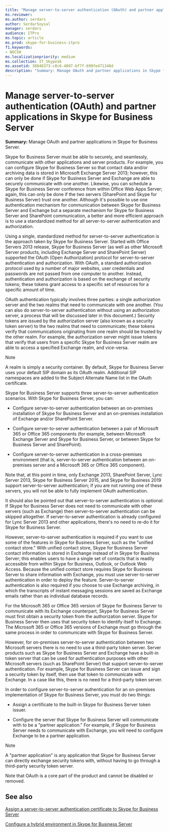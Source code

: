 ```yaml
---
title: "Manage server-to-server authentication (OAuth) and partner applications in Skype for Business Server"
ms.reviewer: 
ms.author: serdars
author: SerdarSoysal
manager: serdars
audience: ITPro
ms.topic: article
ms.prod: skype-for-business-itpro
f1.keywords:
- NOCSH
ms.localizationpriority: medium
ms.collection: IT_Skype16
ms.assetid: 38848373-c8c6-4097-bf7f-699fe471348d
description: "Summary: Manage OAuth and partner applications in Skype for Business Server."
---
```


# Manage server-to-server authentication (OAuth) and partner applications in Skype for Business Server
 
**Summary:** Manage OAuth and partner applications in Skype for Business Server.
  
Skype for Business Server must be able to securely, and seamlessly, communicate with other applications and server products. For example, you can configure Skype for Business Server so that contact data and/or archiving data is stored in Microsoft Exchange Server 2013; however, this can only be done if Skype for Business Server and Exchange are able to securely communicate with one another. Likewise, you can schedule a Skype for Business Server conference from within Office Web Apps Server; again, this can only be done if the two servers (SharePoint and Skype for Business Server) trust one another. Although it's possible to use one authentication mechanism for communication between Skype for Business Server and Exchange but a separate mechanism for Skype for Business Server and SharePoint communication, a better and more efficient approach is to use a standardized method for all server-to-server authentication and authorization.
  
Using a single, standardized method for server-to-server authentication is the approach taken by Skype for Business Server. Started with Office Servers 2013 release, Skype for Business Server (as well as other Microsoft Server products, including Exchange Server and SharePoint Server) supported the OAuth (Open Authorization) protocol for server-to-server authentication and authorization. With OAuth, a standard authorization protocol used by a number of major websites, user credentials and passwords are not passed from one computer to another. Instead, authentication and authorization is based on the exchange of security tokens; these tokens grant access to a specific set of resources for a specific amount of time.
  
OAuth authentication typically involves three parties: a single authorization server and the two realms that need to communicate with one another. (You can also do server-to-server authentication without using an authorization server, a process that will be discussed later in this document.) Security tokens are issued by the authorization server (also known as a security token server) to the two realms that need to communicate; these tokens verify that communications originating from one realm should be trusted by the other realm. For example, the authorization server might issue tokens that verify that users from a specific Skype for Business Server realm are able to access a specified Exchange realm, and vice-versa.
  
> [!NOTE]
> A realm is simply a security container. By default, Skype for Business Server uses your default SIP domain as its OAuth realm. Additional SIP namespaces are added to the Subject Alternate Name list in the OAuth certificate. 
  
Skype for Business Server supports three server-to-server authentication scenarios. With Skype for Business Server, you can:
  
- Configure server-to-server authentication between an on-premises installation of Skype for Business Server and an on-premises installation of Exchange and/or SharePoint Server.
    
- Configure server-to-server authentication between a pair of Microsoft 365 or Office 365 components (for example, between Microsoft Exchange Server and Skype for Business Server, or between Skype for Business Server and SharePoint).
    
- Configure server-to-server authentication in a cross-premises environment (that is, server-to-server authentication between an on-premises server and a Microsoft 365 or Office 365 component).
    
Note that, at this point in time, only Exchange 2013, SharePoint Server, Lync Server 2013, Skype for Business Server 2015, and Skype for Business 2019 support server-to-server authentication; if you are not running one of these servers, you will not be able to fully implement OAuth authentication.
  
It should also be pointed out that server-to-server authentication is optional: If Skype for Business Server does not need to communicate with other servers (such as Exchange) then server-to-server authentication can be skipped altogether. If server-to-server authentication is already configured for Lync Server 2013 and other applications, there's no need to re-do it for Skype for Business Server. 
  
However, server-to-server authentication is required if you want to use some of the features in Skype for Business Server, such as the "unified contact store." With unified contact store, Skype for Business Server contact information is stored in Exchange instead of in Skype for Business Server; this enables users to have a single set of contacts that is readily accessible from within Skype for Business, Outlook, or Outlook Web Access. Because the unified contact store requires Skype for Business Server to share information with Exchange, you must use server-to-server authentication in order to deploy the feature. Server-to-server authentication is also required if you choose to use Exchange archiving, in which the transcripts of instant messaging sessions are saved as Exchange emails rather than as individual database records.
  
For the Microsoft 365 or Office 365 version of Skype for Business Server to communicate with its Exchange counterpart, Skype for Business Server must first obtain a security token from the authorization server. Skype for Business Server then uses that security token to identify itself to Exchange. The Microsoft 365 or Office 365 versions of Exchange must go through the same process in order to communicate with Skype for Business Server.
  
However, for on-premises server-to-server authentication between two Microsoft servers there is no need to use a third-party token server. Server products such as Skype for Business Server and Exchange have a built-in token server that can be used for authentication purposes with other Microsoft servers (such as SharePoint Server) that support server-to-server authentication. For example, Skype for Business Server can issue and sign a security token by itself, then use that token to communicate with Exchange. In a case like this, there is no need for a third-party token server.
  
In order to configure server-to-server authentication for an on-premises implementation of Skype for Business Server, you must do two things:
  
- Assign a certificate to the built-in Skype for Business Server token issuer.
    
- Configure the server that Skype for Business Server will communicate with to be a "partner application." For example, if Skype for Business Server needs to communicate with Exchange, you will need to configure Exchange to be a partner application.
    
> [!NOTE]
> A "partner application" is any application that Skype for Business Server can directly exchange security tokens with, without having to go through a third-party security token server. 
  
Note that OAuth is a core part of the product and cannot be disabled or removed.
  
## See also

[Assign a server-to-server authentication certificate to Skype for Business Server](assign-a-server-to-server-certificate.md)
  
[Configure a hybrid environment in Skype for Business Server](configure-a-hybrid-environment.md)

